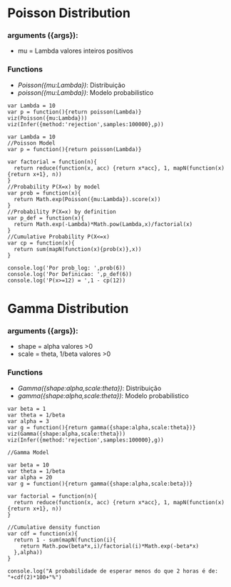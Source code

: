 # Poisson Distribution

### arguments ({args}):
- mu = Lambda valores inteiros positivos
### Functions
- *Poisson({mu:Lambda})*: Distribuição
- *poisson({mu:Lambda})*: Modelo probabilistico

~~~~
var Lambda = 10
var p = function(){return poisson(Lambda)}
viz(Poisson({mu:Lambda}))
viz(Infer({method:'rejection',samples:100000},p))
~~~~

~~~~
var Lambda = 10
//Poisson Model
var p = function(){return poisson(Lambda)}

var factorial = function(n){
  return reduce(function(x, acc) {return x*acc}, 1, mapN(function(x){return x+1}, n))
}
//Probability P(X=x) by model
var prob = function(x){
  return Math.exp(Poisson({mu:Lambda}).score(x))
}
//Probability P(X=x) by definition
var p_def = function(x){
  return Math.exp(-Lambda)*Math.pow(Lambda,x)/factorial(x)
}
//Cumulative Probability P(X<=x)
var cp = function(x){
  return sum(mapN(function(x){prob(x)},x))
}

console.log('Por prob_log: ',prob(6))
console.log('Por Definicao: ',p_def(6))
console.log('P(x>=12) = ',1 - cp(12))
~~~~

# Gamma Distribution

### arguments ({args}):
- shape = alpha valores >0
- scale = theta, 1/beta valores >0
### Functions
- *Gamma({shape:alpha,scale:theta})*: Distribuição
- *gamma({shape:alpha,scale:theta})*: Modelo probabilistico

~~~~
var beta = 1
var theta = 1/beta
var alpha = 3
var g = function(){return gamma({shape:alpha,scale:theta})}
viz(Gamma({shape:alpha,scale:theta}))
viz(Infer({method:'rejection',samples:100000},g))
~~~~

~~~~
//Gamma Model

var beta = 10
var theta = 1/beta
var alpha = 20
var g = function(){return gamma({shape:alpha,scale:beta})}

var factorial = function(n){
  return reduce(function(x, acc) {return x*acc}, 1, mapN(function(x){return x+1}, n))
}

//Cumulative density function
var cdf = function(x){
  return 1 - sum(mapN(function(i){
    return Math.pow(beta*x,i)/factorial(i)*Math.exp(-beta*x)
  },alpha))
}

console.log("A probabilidade de esperar menos do que 2 horas é de: "+cdf(2)*100+"%")
~~~~
